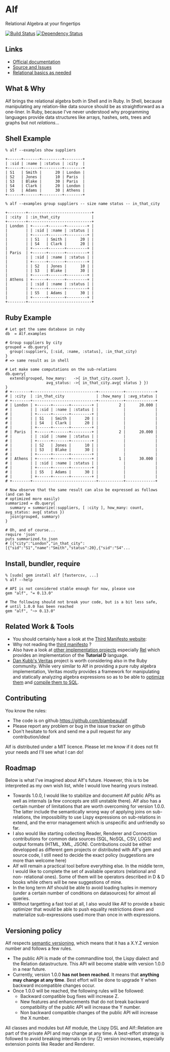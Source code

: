 # Alf

Relational Algebra at your fingertips

[![Build Status](https://secure.travis-ci.org/alf-tool/alf.png)](http://travis-ci.org/alf-tool/alf)
[![Dependency Status](https://gemnasium.com/alf-tool/alf.png)](https://gemnasium.com/alf-tool/alf)

## Links

* [Official documentation](http://blambeau.github.com/alf)
* [Source and Issues](http://github.com/blambeau/alf)
* [Relational basics as needed](http://www.revision-zero.org/relational-basics-2)

## What & Why

Alf brings the relational algebra both in Shell and in Ruby. In Shell, because
manipulating any relation-like data source should be as straightforward as a one-liner.
In Ruby, because I've never understood why programming languages provide data structures
like arrays, hashes, sets, trees and graphs but not _relations_...

## Shell Example

    % alf --examples show suppliers

    +------+-------+---------+--------+
    | :sid | :name | :status | :city  |
    +------+-------+---------+--------+
    | S1   | Smith |      20 | London |
    | S2   | Jones |      10 | Paris  |
    | S3   | Blake |      30 | Paris  |
    | S4   | Clark |      20 | London |
    | S5   | Adams |      30 | Athens |
    +------+-------+---------+--------+

    % alf --examples group suppliers -- size name status -- in_that_city

    +--------+----------------------------+
    | :city  | :in_that_city              |
    +--------+----------------------------+
    | London | +------+-------+---------+ |
    |        | | :sid | :name | :status | |
    |        | +------+-------+---------+ |
    |        | | S1   | Smith |      20 | |
    |        | | S4   | Clark |      20 | |
    |        | +------+-------+---------+ |
    | Paris  | +------+-------+---------+ |
    |        | | :sid | :name | :status | |
    |        | +------+-------+---------+ |
    |        | | S2   | Jones |      10 | |
    |        | | S3   | Blake |      30 | |
    |        | +------+-------+---------+ |
    | Athens | +------+-------+---------+ |
    |        | | :sid | :name | :status | |
    |        | +------+-------+---------+ |
    |        | | S5   | Adams |      30 | |
    |        | +------+-------+---------+ |
    +--------+----------------------------+

## Ruby Example

    # Let get the same database in ruby
    db  = Alf.examples

    # Group suppliers by city
    grouped = db.query{
      group(:suppliers, [:sid, :name, :status], :in_that_city)
    }
    # => same result as in shell

    # Let make some computations on the sub-relations
    db.query{
      extend(grouped, how_many:   ->{ in_that_city.count },
                      avg_status: ->{ in_that_city.avg{ status } })
    }
    # +--------+----------------------------+-----------+-------------+
    # | :city  | :in_that_city              | :how_many | :avg_status |
    # +--------+----------------------------+-----------+-------------+
    # | London | +------+-------+---------+ |         2 |      20.000 |
    # |        | | :sid | :name | :status | |           |             |
    # |        | +------+-------+---------+ |           |             |
    # |        | | S1   | Smith |      20 | |           |             |
    # |        | | S4   | Clark |      20 | |           |             |
    # |        | +------+-------+---------+ |           |             |
    # | Paris  | +------+-------+---------+ |         2 |      20.000 |
    # |        | | :sid | :name | :status | |           |             |
    # |        | +------+-------+---------+ |           |             |
    # |        | | S2   | Jones |      10 | |           |             |
    # |        | | S3   | Blake |      30 | |           |             |
    # |        | +------+-------+---------+ |           |             |
    # | Athens | +------+-------+---------+ |         1 |      30.000 |
    # |        | | :sid | :name | :status | |           |             |
    # |        | +------+-------+---------+ |           |             |
    # |        | | S5   | Adams |      30 | |           |             |
    # |        | +------+-------+---------+ |           |             |
    # +--------+----------------------------+-----------+-------------+

    # Now observe that the same result can also be expressed as follows (and can be
    # optimized more easily)
    summarized = db.query{
      summary = summarize(:suppliers, [ :city ], how_many: count, avg_status: avg{ status })
      join(grouped, summary)
    }

    # Oh, and of course...
    require 'json'
    puts summarized.to_json
    # [{"city":"London","in_that_city":[{"sid":"S1","name":"Smith","status":20},{"sid":"S4"...

## Install, bundler, require

    % [sudo] gem install alf [fastercsv, ...]
    % alf --help

    # API is not considered stable enough for now, please use
    gem "alf", "= 0.13.0"

    # The following should not break your code, but is a bit less safe,
    # until 1.0.0 has been reached
    gem "alf", "~> 0.13.0"

## Related Work & Tools

- You should certainly have a look at the
  [Third Manifesto website](http://www.thethirdmanifesto.com/):
- Why not reading the
  [third manifesto](http://www.dcs.warwick.ac.uk/~hugh/TTM/DBE-Chapter01.pdf) ?
- Also have a look at
  [other implementation projects](http://www.dcs.warwick.ac.uk/~hugh/TTM/Projects.html)
  especially [Rel](http://dbappbuilder.sourceforge.net/Rel.php) which provides an
  implementation of the **Tutorial D** language.
- [Dan Kubb's Veritas](https://github.com/dkubb/veritas) project is worth considering
  also in the Ruby community. While very similar to Alf in providing a pure ruby
  algebra implementation, Veritas mostly provides a framework for manipulating
  and statically analyzing algebra expressions so as to be able to
  [optimize them](https://github.com/dkubb/veritas-optimizer) and
  [compile them to SQL](https://github.com/dkubb/veritas-sql-generator).

## Contributing

You know the rules:

* The code is on github https://github.com/blambeau/alf
* Please report any problem or bug in the issue tracker on github
* Don't hesitate to fork and send me a pull request for any contribution/idea!

Alf is distributed under a MIT licence. Please let me know if it does not fit
your needs and I'll see what I can do!

## Roadmap

Below is what I've imagined about Alf's future. However, this is to be interpreted
as my own wish list, while I would love hearing yours instead.

- Towards 1.0.0, I would like to stabilize and document Alf public APIs as well
  as internals (a few concepts are still unstable there). Alf also has a certain
  number of limitations that are worth overcoming for version 1.0.0. The latter
  include the semantically wrong way of applying joins on sub-relations, the
  impossibility to use Lispy expressions on sub-relations in extend, and the error
  management which is unspecific and unfriendly so far.
- I also would like starting collecting  Reader, Renderer and Connection
  contributions for common data sources (SQL, NoSQL, CSV, LOGS) and output
  formats (HTML, XML, JSON). Contributions could be either developped as different
  gem projects or distributed with Alf's gem and source code, I still need to
  decide the exact policy (suggestions are more than welcome here)
- Alf will remain a practical tool before everything else. In the middle term,
  I would like to complete the set of available operators (relational and non-
  relational ones). Some of them will be operators described in D & D books
  while others will be new suggestions of mine.
- In the long term Alf should be able to avoid loading tuples in memory (under
  a certain number of conditions on datasources) for almost all queries.
- Without targetting a fast tool at all, I also would like Alf to provide a basic
  optimizer that would be able to push equality restrictions down and materialize
  sub-expressions used more than once in with expressions.

## Versioning policy

Alf respects [semantic versioning](http://semver.org/), which means that it has
a X.Y.Z version number and follows a few rules.

- The public API is made of the commandline tool, the Lispy dialect and the
  Relation datastructure. This API will become stable with version 1.0.0 in a
  near future.
- Currently, version 1.0.0 **has not been reached**. It means that **anything
  may change at any time**. Best effort will be done to upgrade Y when backward
  incompatible changes occur.
- Once 1.0.0 will be reached, the following rules will be followed:
  - Backward compatible bug fixes will increase Z.
  - New features and enhancements that do not break backward compatibility of
    the public API will increase the Y number.
  - Non backward compatible changes of the public API will increase the X
    number.

All classes and modules but Alf module, the Lispy DSL and Alf::Relation are part
of the private API and may change at any time. A best-effort strategy is followed
to avoid breaking internals on tiny (Z) version increases, especially extension
points like Reader and Renderer.
